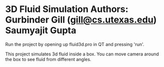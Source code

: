 3D Fluid Simulation
Authors: Gurbinder Gill (gill@cs.utexas.edu)
	 Saumyajit Gupta
=================================================================

Run the project by opening up fluid3d.pro in QT and pressing 'run'.

This project simulates 3d fluid inside a box. You can move camera around the box to see fluid from different
angles.
